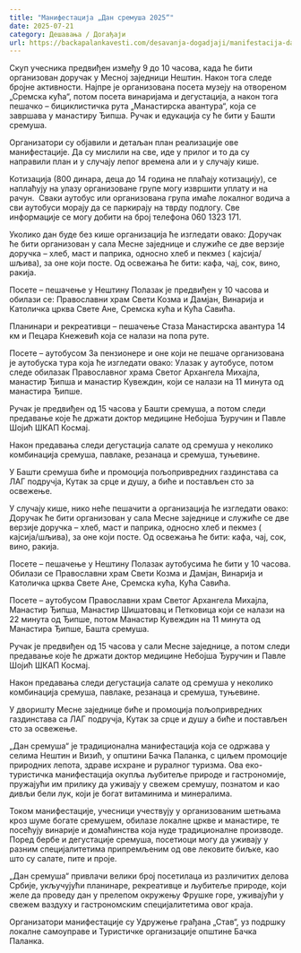 ```yaml
---
title: "Mанифестацијa „Дан сремуша 2025“"
date: 2025-07-21
category: Дешавања / Догађаји
url: https://backapalankavesti.com/desavanja-dogadjaji/manifestacija-dan-sremusa-2025/
---
```


Скуп учесника предвиђен између 9 до 10 часова, када ће бити организован доручак у Месној заједници Нештин. Након тога следе бројне активности. Најпре је организована посета музеју на отвореном „Сремска кућа“, потом посета винаријама и дегустација, а након тога пешачко – бициклистичка рута „Манастирска авантура“, која се завршава у манастиру Ђипша. Ручак и едукација су ће бити у Башти сремуша.

Организатори су објавили и детаљан план реализације ове манифестације. Да су мислили на све, иде у прилог и то да су направили план и у случају лепог времена али и у случају кише.

Котизација (800 динара, деца до 14 година не плаћају котизацију), се наплаћују на улазу организоване групе могу извршити уплату и на рачун.  Сваки аутобус или организована група имаће локалног водича а сви аутобуси морају да се паркирају на тврду подлогу. Све информације се могу добити на број телефона 060 1323 171.

Уколико дан буде без кише организација ће изгледати овако:
Доручак ће бити организован у сала Месне заједнице и служиће се две верзије доручка – хлеб, маст и паприка, односно хлеб и пекмез ( кајсија/шљива), за оне који посте. Од освежања ће бити: кафа, чај, сок, вино, ракија.

Посете – пешачење у Нештину
Полазак је предвиђен у 10 часова и обилази се: Православни храм Свети Козма и Дамјан, Винарија и Католичка црква Свете Ане, Сремска кућа и Кућа Савића.

Планинари и рекреативци – пешачење
Стаза Манастирска авантура 14 км и Пецара Кнежевић која се налази на попа руте.

Посете – аутобусом
За пензионере и оне који не пешаче организована је аутобуска тура која ће изгледати овако:
Улазак у аутобусе, потом следе обилазак Православног храма Светог Архангела Михајла, манастир Ђипша и манастир Кувеждин, који се налази на 11 минута од манастира Ђипше.

Ручак је предвиђен од 15 часова у Башти сремуша, а потом следи предавање које ће држати доктор медицине Небојша Ђуручин и Павле Шојић ШКАП Космај.

Након предавања следи дегустација салате од сремуша у неколико комбинација сремуша, павлаке, резанаца и сремуша, туњевине.

У Башти сремуша биће и промоција пољопривредних газдинстава са ЛАГ подручја, Кутак за срце и душу, а биће и постављен сто за освежење.

У случају кише, нико неће пешачити а организација ће изгледати овако:
Доручак ће бити организован у сала Месне заједнице и служиће се две верзије доручка – хлеб, маст и паприка, односно хлеб и пекмез ( кајсија/шљива), за оне који посте. Од освежања ће бити: кафа, чај, сок, вино, ракија.

Посете – пешачење у Нештину
Полазак аутобусима ће бити у 10 часова. Обилази се Православни храм Свети Козма и Дамјан, Винарија и Католичка црква Свете Ане, Сремска кућа, Кућа Савића.

Посете – аутобусом
Православни храм Светог Архангела Михајла, Манастир Ђипша, Манастир Шишатовац и Петковица који се налази на 22 минута од Ђипше, потом Манастир Кувеждин на 11 минута од Манастира Ђипше, Башта сремуша.

Ручак је предвиђен од 15 часова у сали Месне заједнице, а потом следи предавање које ће држати доктор медицине Небојша Ђуручин и Павле Шојић ШКАП Космај.

Након предавања следи дегустација салате од сремуша у неколико комбинација сремуша, павлаке, резанаца и сремуша, туњевине.

У дворишту Месне заједнице биће и промоција пољопривредних газдинстава са ЛАГ подручја, Кутак за срце и душу а биће и постављен сто за освежење.

​„Дан сремуша“ је традиционална манифестација која се одржава у селима Нештин и Визић, у општини Бачка Паланка, с циљем промоције природних лепота, здраве исхране и руралног туризма. Ова еко-туристичка манифестација окупља љубитеље природе и гастрономије, пружајући им прилику да уживају у свежем сремушу, познатом и као дивљи бели лук, који је богат витаминима и минералима. ​

Током манифестације, учесници учествују у организованим шетњама кроз шуме богате сремушем, обилазе локалне цркве и манастире, те посећују винарије и домаћинства која нуде традиционалне производе. Поред бербе и дегустације сремуша, посетиоци могу да уживају у разним специјалитетима припремљеним од ове лековите биљке, као што су салате, пите и проје.

„Дан сремуша“ привлачи велики број посетилаца из различитих делова Србије, укључујући планинаре, рекреативце и љубитеље природе, који желе да проведу дан у прелепом окружењу Фрушке горе, уживајући у свежем ваздуху и гастрономским специјалитетима овог краја.

Организатори манифестације су Удружење грађана „Став“, уз подршку локалне самоуправе и Туристичке организације општине Бачка Паланка.
